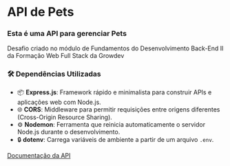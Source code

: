 # API de Pets

### Esta é uma API para gerenciar Pets

Desafio criado no módulo de Fundamentos do Desenvolvimento Back-End II da Formação Web Full Stack da Growdev

### 🛠️ Dependências Utilizadas

- 📦 **Express.js**: Framework rápido e minimalista para construir APIs e aplicações web com Node.js.
- 🌐 **CORS**: Middleware para permitir requisições entre origens diferentes (Cross-Origin Resource Sharing).
- ⚙️ **Nodemon**: Ferramenta que reinicia automaticamente o servidor Node.js durante o desenvolvimento.
- 🔒 **dotenv**: Carrega variáveis de ambiente a partir de um arquivo `.env`.

[Documentação da API](https://documenter.getpostman.com/view/26878125/2sAYQamr8m)
